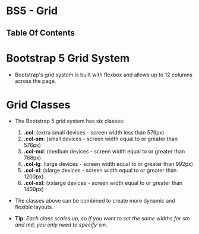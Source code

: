 # BS5 - Grid

## Table Of Contents

# Bootstrap 5 Grid System
* Bootstrap's grid system is built with flexbox and allows up to 12 columns across the page.

# Grid Classes
* The Bootstrap 5 grid system has six classes:
    1. __.col__: (extra small devices - screen width less than 576px)
    2. __.col-sm__: (small devices - screen width equal to or greater than 576px)
    3. __.col-md__: (medium devices - screen width equal to or greater than 768px)
    4. __.col-lg__: (large devices - screen width equal to or greater than 992px)
    5. __.col-xl__: (xlarge devices - screen width equal to or greater than 1200px)
    6. __.col-xxl__: (xxlarge devices - screen width equal to or greater than 1400px)

* The classes above can be combined to create more dynamic and flexible layouts.

* __Tip__: _Each class scales up, so if you want to set the same widths for sm and md, you only need to specify sm._